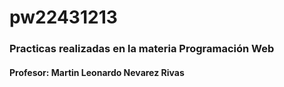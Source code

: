 # pw22431213

### Practicas realizadas en la materia Programación Web

#### Profesor: Martin Leonardo Nevarez Rivas
